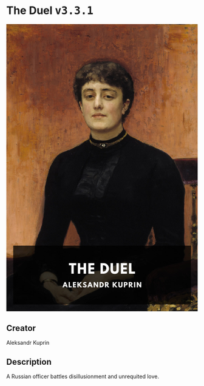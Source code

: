 
# The Duel <kbd>v3.3.1</kbd>

<center>
  <img src="./cover-1024.jpg"/>
</center>

## Creator
Aleksandr Kuprin

## Description
A Russian officer battles disillusionment and unrequited love.
